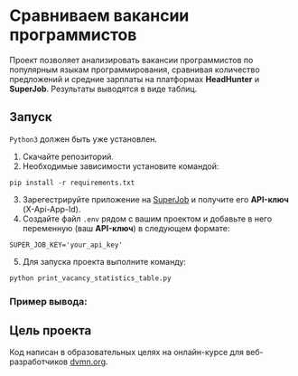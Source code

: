 # Сравниваем вакансии программистов

Проект позволяет анализировать вакансии программистов по популярным языкам программирования, сравнивая количество предложений и средние зарплаты на платформах **HeadHunter** и **SuperJob**. 
Результаты выводятся в виде таблиц.

## Запуск

`Python3` должен быть уже установлен.
1. Скачайте репозиторий.
2. Необходимые зависимости установите командой:
```
pip install -r requirements.txt
```
3. Зарегестрируйте приложение на [SuperJob](https://api.superjob.ru/) и получите его **API-ключ** (X-Api-App-Id).
4. Создайте файл `.env` рядом с вашим проектом и добавьте в него переменную (ваш **API-ключ**) в следующем формате:

```
SUPER_JOB_KEY='your_api_key'
```
5. Для запуска проекта выполните команду:
```bash
python print_vacancy_statistics_table.py
```
### Пример вывода:

## Цель проекта

Код написан в образовательных целях на онлайн-курсе для веб-разработчиков [dvmn.org](https://dvmn.org/).